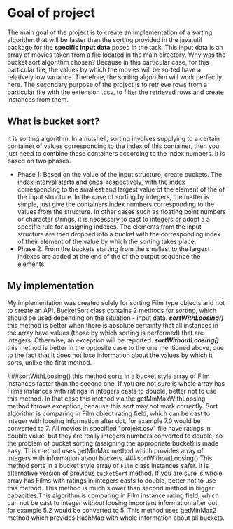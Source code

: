 # Goal of project
The main goal of the project is to create an implementation of a sorting algorithm that will be faster than the sorting provided in the java.util package for the **specific input data** posed in the task. This input data is an array of movies taken from a file located in the main directory. Why was the bucket sort algorithm chosen? Because in this particular case, for this particular file, the values by which the movies will be sorted have a relatively low variance. Therefore, the sorting algorithm will work perfectly here.
The secondary purpose of the project is to retrieve rows from a particular file with the extension .csv, to filter the retrieved rows and create instances from them. 
## What is bucket sort?
It is sorting algorithm. In a nutshell, sorting involves supplying to a certain
container of values corresponding to the index of this container, then you just need to combine these containers according to the
index numbers. It is based on two phases.
* Phase 1: Based on the value of the input structure, create buckets. The index interval starts and ends, respectively, with the index corresponding to the smallest and largest value of the element of the
of the input structure. In the case of sorting by integers, the matter is simple, just
give the containers index numbers corresponding to the values from the structure. In other cases
such as floating point numbers or character strings, it is necessary to cast to integers or adopt a
a specific rule for assigning indexes. The elements from the input structure are then dropped into a
bucket with the corresponding index of their element of the value by which the sorting takes place.
* Phase 2: From the buckets starting from the smallest to the largest indexes are added at the end of the
of the output sequence the elements

## My implementation
My implementation was created solely for sorting Film type objects and not to create an API. 
BucketSort class contains 2 methods for sorting, which should be used depending on the situation - input data.
***sortWithLoosing()*** this method is better when there is absolute certainty that all instances in the array have values (those by which sorting is performed) that are integers. Otherwise, an exception will be reported.
***sortWithoutLoosing()*** this method is better in the opposite case to the one mentioned above, due to the fact that it does not lose information about the values by which it sorts, unlike the first method.


###sortWithLoosing() this method sorts in a bucket style array of Film instances faster than the second one.
If you are not sure is whole array has Films instances with ratings in integers
casts to double, better not to use this method. In that case this method via the
getMinMaxWithLoosing method throws exception, because this sort may not work
correctly. Sort algorithm is comparing in Film object rating field, which
can be cast to integer with loosing information after dot, for example 7.0 would
be converted to 7. All movies in specified "projekt.csv" file have ratings in double
value, but they are really integers numbers converted to double, so the problem of
bucket sorting (assigning the appropriate bucket) is made easy. This method uses
getMinMax method which provides array of integers with information about
buckets.
###sortWithoutLoosing()
This method sorts in a bucket style array of <code>Film</code> class instances safer.
It is alternative version of previous <code>bucketSort</code> method. If you are sure
 is whole array has Films with ratings in integers casts to double, better not to use
 this method. This method is much slower than second method in bigger capacities.This
algorithm is comparing in Film instance rating field, which can not
be cast to integer without loosing important information after dot, for example
 5.2 would be converted to 5. This method uses getMinMax2 method which provides HashMap with whole information about all buckets.
